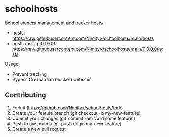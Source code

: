 # schoolhosts
School student management and tracker hosts
- hosts: https://raw.githubusercontent.com/Nimityx/schoolhosts/main/hosts
- hosts (using 0.0.0.0): https://raw.githubusercontent.com/Nimityx/schoolhosts/main/0.0.0.0/hosts

Usage:
- Prevent tracking
- Bypass GoGuardian blocked websites

## Contributing
1.  Fork it (https://github.com/Nimityx/schoolhosts/fork)
2.  Create your feature branch (git checkout -b my-new-feature)
3.  Commit your changes (git commit -am 'Add some feature')
4.  Push to the branch (git push origin my-new-feature)
5.  Create a new pull request
